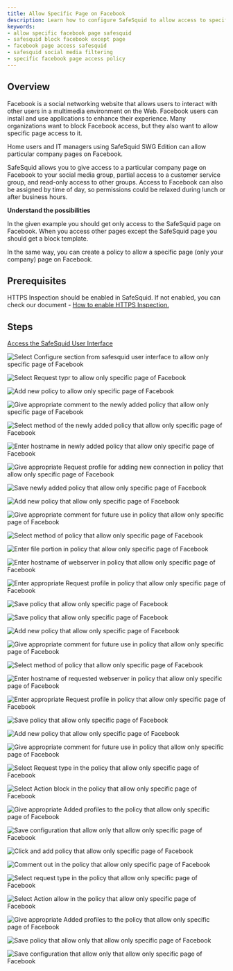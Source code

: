 ```yaml
---
title: Allow Specific Page on Facebook
description: Learn how to configure SafeSquid to allow access to specific Facebook pages while blocking the rest, enabling you to control social media usage in your organization.
keywords:
- allow specific facebook page safesquid
- safesquid block facebook except page
- facebook page access safesquid
- safesquid social media filtering
- specific facebook page access policy
---
```


## Overview
Facebook is a social networking website that allows users to interact with other users in a multimedia environment on the Web. Facebook users can install and use applications to enhance their experience. Many organizations want to block Facebook access, but they also want to allow specific page access to it.

Home users and IT managers using SafeSquid SWG Edition can allow particular company pages on Facebook.

SafeSquid allows you to give access to a particular company page on Facebook to your social media group, partial access to a customer service group, and read-only access to other groups. Access to Facebook can also be assigned by time of day, so permissions could be relaxed during lunch or after business hours.

**Understand the possibilities**

In the given example you should get only access to the SafeSquid page on Facebook. When you access other pages except the SafeSquid page you should get a block template.

In the same way, you can create a policy to allow a specific page (only your company) page on Facebook.

## Prerequisites
HTTPS Inspection should be enabled in SafeSquid. If not enabled, you can check our document - [How to enable HTTPS Inspection.](/docs/07-SSL%20Inspection/Setup%20SSL%20Inspection.md)

## Steps
[Access the SafeSquid User Interface](/docs/08-SafeSquid%20Interface/Accessing%20the%20SafeSquid%20Interface.md)

![Select Configure section from safesquid user interface to allow only specific page of Facebook ](/img/How_To/Allowing_Specific_Page_on_Facebook/image1.webp)

![Select Request typr to allow only specific page of Facebook ](/img/How_To/Allowing_Specific_Page_on_Facebook/image2.webp)

![Add new policy to allow only specific page of Facebook ](/img/How_To/Allowing_Specific_Page_on_Facebook/image3.webp)

![Give appropriate comment to the newly added policy that allow only specific page of Facebook ](/img/How_To/Allowing_Specific_Page_on_Facebook/image4.webp)

![Select method of the newly added policy that allow only specific page of Facebook ](/img/How_To/Allowing_Specific_Page_on_Facebook/image5.webp)

![Enter hostname in newly added policy that allow only specific page of Facebook](/img/How_To/Allowing_Specific_Page_on_Facebook/image6.webp)

![Give appropriate Request profile for adding new connection in policy that allow only specific page of Facebook](/img/How_To/Allowing_Specific_Page_on_Facebook/image7.webp)

![Save newly added policy that allow only specific page of Facebook](/img/How_To/Allowing_Specific_Page_on_Facebook/image8.webp)

![Add new policy that allow only specific page of Facebook](/img/How_To/Allowing_Specific_Page_on_Facebook/image9.webp)

![Give appropriate comment for future use in policy that allow only specific page of Facebook](/img/How_To/Allowing_Specific_Page_on_Facebook/image10.webp)

![Select method of policy that allow only specific page of Facebook](/img/How_To/Allowing_Specific_Page_on_Facebook/image11.webp)

![Enter file portion in policy that allow only specific page of Facebook](/img/How_To/Allowing_Specific_Page_on_Facebook/image12.webp)

![Enter hostname of webserver in policy that allow only specific page of Facebook](/img/How_To/Allowing_Specific_Page_on_Facebook/image13.webp)

![Enter appropriate Request profile in policy that allow only specific page of Facebook](/img/How_To/Allowing_Specific_Page_on_Facebook/image14.webp)

![Save policy that allow only specific page of Facebook](/img/How_To/Allowing_Specific_Page_on_Facebook/image15.webp)

![Save policy that allow only specific page of Facebook](/img/How_To/Allowing_Specific_Page_on_Facebook/image15.webp)

![Add new policy that allow only specific page of Facebook](/img/How_To/Allowing_Specific_Page_on_Facebook/image16.webp)

![Give appropriate comment for future use in policy that allow only specific page of Facebook](/img/How_To/Allowing_Specific_Page_on_Facebook/image17.webp)

![Select method of policy that allow only specific page of Facebook](/img/How_To/Allowing_Specific_Page_on_Facebook/image18.webp)

![Enter hostname of requested webserver in policy that allow only specific page of Facebook](/img/How_To/Allowing_Specific_Page_on_Facebook/image19.webp)

![Enter appropriate Request profile in policy that allow only specific page of Facebook](/img/How_To/Allowing_Specific_Page_on_Facebook/image20.webp)

![Save policy that allow only specific page of Facebook](/img/How_To/Allowing_Specific_Page_on_Facebook/image21.webp)

![Add new policy that allow only specific page of Facebook](/img/How_To/Allowing_Specific_Page_on_Facebook/image22.webp)

![Give appropriate comment for future use in policy that allow only specific page of Facebook](/img/How_To/Allowing_Specific_Page_on_Facebook/image23.webp)

![Select Request type in the policy that allow only specific page of Facebook ](/img/How_To/Allowing_Specific_Page_on_Facebook/image24.webp)

![Select Action block in the policy that allow only specific page of Facebook ](/img/How_To/Allowing_Specific_Page_on_Facebook/image25.webp)

![Give appropriate Added profiles to the policy that allow only specific page of Facebook ](/img/How_To/Allowing_Specific_Page_on_Facebook/image26.webp)

![Save configuration that allow only that allow only specific page of Facebook ](/img/How_To/Allowing_Specific_Page_on_Facebook/image27.webp)

![Click and add policy that allow only specific page of Facebook ](/img/How_To/Allowing_Specific_Page_on_Facebook/image28.webp)

![Comment out in the policy that allow only specific page of Facebook ](/img/How_To/Allowing_Specific_Page_on_Facebook/image29.webp)

![Select request type in the policy that allow only specific page of Facebook ](/img/How_To/Allowing_Specific_Page_on_Facebook/image30.webp)

![Select Action allow in the policy that allow only specific page of Facebook ](/img/How_To/Allowing_Specific_Page_on_Facebook/image31.webp)

![Give appropriate Added profiles to the policy that allow only specific page of Facebook ](/img/How_To/Allowing_Specific_Page_on_Facebook/image32.webp)

![Save policy that allow only that allow only specific page of Facebook ](/img/How_To/Allowing_Specific_Page_on_Facebook/image33.webp)

![Save configuration that allow only that allow only specific page of Facebook ](/img/How_To/Allowing_Specific_Page_on_Facebook/image34.webp)
